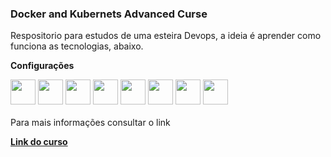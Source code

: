 ### Docker and Kubernets Advanced Curse

Respositorio para estudos de uma esteira Devops, a ideia é aprender como funciona as tecnologias, abaixo.

__Configurações__

<div>
  <img width="40" height="40" src="https://cdn.jsdelivr.net/gh/devicons/devicon/icons/docker/docker-original-wordmark.svg" />
  <img width="40" height="40" src="https://cdn.jsdelivr.net/gh/devicons/devicon/icons/kubernetes/kubernetes-plain.svg" />
  <img width="40" height="40" src="https://cdn.jsdelivr.net/gh/devicons/devicon/icons/amazonwebservices/amazonwebservices-original-wordmark.svg" />
  <img width="40" height="40" src="https://cdn.jsdelivr.net/gh/devicons/devicon/icons/googlecloud/googlecloud-original.svg" />
  <img width="40" height="40" src="https://cdn.jsdelivr.net/gh/devicons/devicon/icons/redis/redis-original.svg" />
  <img width="40" height="40" src="https://cdn.jsdelivr.net/gh/devicons/devicon/icons/postgresql/postgresql-original.svg" />
  <img width="40" height="40" src="https://cdn.jsdelivr.net/gh/devicons/devicon/icons/nodejs/nodejs-original-wordmark.svg" />
  <img width="40" height="40" src="https://cdn.jsdelivr.net/gh/devicons/devicon/icons/react/react-original-wordmark.svg" />
</div>

<br>
<div>
Para mais informações consultar o link
</div>

__[Link do curso](https://www.udemy.com/course/docker-and-kubernetes-the-complete-guide/)__